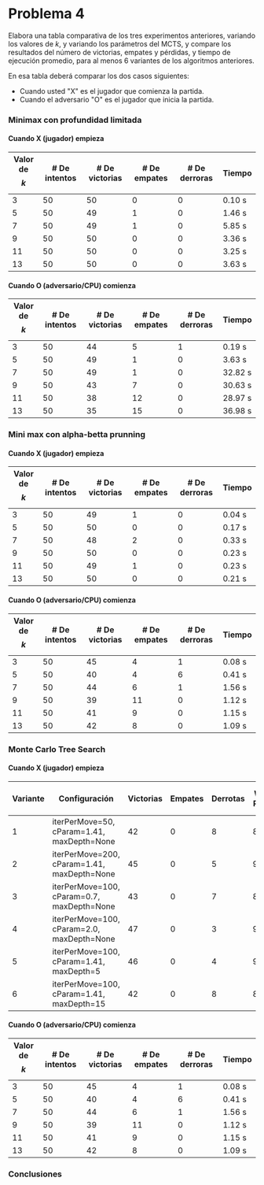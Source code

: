 # Problema 4

Elabora una tabla comparativa de los tres experimentos anteriores, variando los valores de $k$, y variando los parámetros del MCTS, y compare los resultados del número de victorias, empates y pérdidas, y tiempo de ejecución promedio, para al menos 6 variantes de los algoritmos anteriores.

En esa tabla deberá comparar los dos casos siguientes:

- Cuando usted "X" es el jugador que comienza la partida.  
- Cuando el adversario "O" es el jugador que inicia la partida.


### Minimax con profundidad limitada

#### Cuando X (jugador) empieza

| Valor de $$k$$ | # De intentos | # De victorias | # De empates | # De derroras | Tiempo  |
| -------------- | ------------- | -------------- | ------------ | ------------- | ------- |
| 3              | 50            | 50             | 0            | 0             | 0.10 s  |
| 5              | 50            | 49             | 1            | 0             | 1.46 s  |
| 7              | 50            | 49             | 1            | 0             | 5.85 s  |
| 9              | 50            | 50             | 0            | 0             | 3.36 s  |
| 11             | 50            | 50             | 0            | 0             | 3.25 s  |
| 13             | 50            | 50             | 0            | 0             | 3.63 s  |

#### Cuando O (adversario/CPU) comienza

| Valor de $$k$$ | # De intentos | # De victorias | # De empates | # De derroras | Tiempo  |
| -------------- | ------------- | -------------- | ------------ | ------------- | ------- |
| 3              | 50            | 44             | 5            | 1             | 0.19 s  |
| 5              | 50            | 49             | 1            | 0             | 3.63 s  |
| 7              | 50            | 49             | 1            | 0             | 32.82 s |
| 9              | 50            | 43             | 7            | 0             | 30.63 s |
| 11             | 50            | 38             | 12           | 0             | 28.97 s |
| 13             | 50            | 35             | 15           | 0             | 36.98 s |


### Mini max con alpha-betta prunning

#### Cuando X (jugador) empieza

| Valor de $$k$$ | # De intentos | # De victorias | # De empates | # De derroras | Tiempo  |
| -------------- | ------------- | -------------- | ------------ | ------------- | ------- |
| 3              | 50            | 49             | 1            | 0             | 0.04 s  |
| 5              | 50            | 50             | 0            | 0             | 0.17 s  |
| 7              | 50            | 48             | 2            | 0             | 0.33 s  |
| 9              | 50            | 50             | 0            | 0             | 0.23 s  |
| 11             | 50            | 49             | 1            | 0             | 0.23 s  |
| 13             | 50            | 50             | 0            | 0             | 0.21 s  |

#### Cuando O (adversario/CPU) comienza

| Valor de $$k$$ | # De intentos | # De victorias | # De empates | # De derroras | Tiempo  |
| -------------- | ------------- | -------------- | ------------ | ------------- | ------- |
| 3              | 50            | 45             | 4            | 1             | 0.08 s  |
| 5              | 50            | 40             | 4            | 6             | 0.41 s  |
| 7              | 50            | 44             | 6            | 1             | 1.56 s  |
| 9              | 50            | 39             | 11           | 0             | 1.12 s  |
| 11             | 50            | 41             | 9            | 0             | 1.15 s  |
| 13             | 50            | 42             | 8            | 0             | 1.09 s  |


### Monte Carlo Tree Search

#### Cuando X (jugador) empieza

| Variante | Configuración | Victorias | Empates | Derrotas | Win Rate | Tiempo promedio (s) |
|----------|---------------|-----------|---------|----------|----------|---------------------|
| 1 | iterPerMove=50, cParam=1.41, maxDepth=None | 42 | 0 | 8 | 84% | 0.0044 |
| 2 | iterPerMove=200, cParam=1.41, maxDepth=None | 45 | 0 | 5 | 90% | 0.0190 |
| 3 | iterPerMove=100, cParam=0.7, maxDepth=None | 43 | 0 | 7 | 86% | 0.0081 |
| 4 | iterPerMove=100, cParam=2.0, maxDepth=None | 47 | 0 | 3 | 94% | 0.0080 |
| 5 | iterPerMove=100, cParam=1.41, maxDepth=5 | 46 | 0 | 4 | 92% | 0.0081 |
| 6 | iterPerMove=100, cParam=1.41, maxDepth=15 | 42 | 0 | 8 | 84% | 0.0083 |

#### Cuando O (adversario/CPU) comienza

| Valor de $$k$$ | # De intentos | # De victorias | # De empates | # De derroras | Tiempo  |
| -------------- | ------------- | -------------- | ------------ | ------------- | ------- |
| 3              | 50            | 45             | 4            | 1             | 0.08 s  |
| 5              | 50            | 40             | 4            | 6             | 0.41 s  |
| 7              | 50            | 44             | 6            | 1             | 1.56 s  |
| 9              | 50            | 39             | 11           | 0             | 1.12 s  |
| 11             | 50            | 41             | 9            | 0             | 1.15 s  |
| 13             | 50            | 42             | 8            | 0             | 1.09 s  |


### Conclusiones


